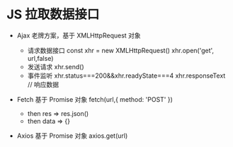 # JS 拉取数据接口

- Ajax 老牌方案，基于 XMLHttpRequest 对象
  - 请求数据接口 
    const xhr = new XMLHttpRequest()
    xhr.open('get', url,false)
  - 发送请求
    xhr.send()
  - 事件监听
    xhr.status===200&&xhr.readyState===4
    xhr.responseText // 响应数据

    
- Fetch 基于 Promise 对象
  fetch(url,{
   method: 'POST'
  })
  - then res => res.json()
  - then data => {}

- Axios 基于 Promise 对象
  axios.get(url)